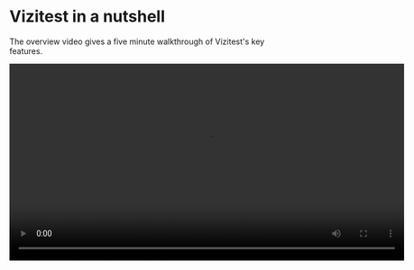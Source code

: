 # Vizitest in a nutshell

The overview video gives a five minute walkthrough of Vizitest's key features.

<video src="https://youtu.be/jf9hLsKE7U4" preview-src="video-overview-thumbnail.png" width="700" />

<tip>
<p>You can also watch the whole video or specific sections in new browser tab.</p>
<p></p>
<p><a href="https://youtu.be/jf9hLsKE7U4" target="_blank">Test Manager (start of video)</a></p>
<p><a href="https://youtu.be/jf9hLsKE7U4?t=57" target="_blank">Configuring a Test</a></p>
<p><a href="https://youtu.be/jf9hLsKE7U4?t=128" target="_blank">Test Cases and the Test Case Table</a></p>
<p><a href="https://youtu.be/jf9hLsKE7U4?t=191" target="_blank">Generating test code</a></p>
</tip>



